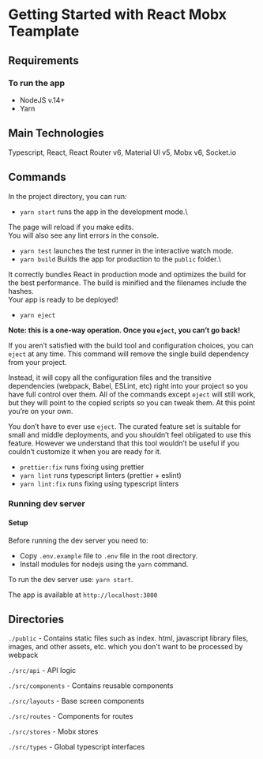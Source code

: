 # Getting Started with React Mobx Teamplate

## Requirements

### To run the app

- NodeJS v.14+
- Yarn

## Main Technologies
Typescript, React, React Router v6, Material UI v5, Mobx v6, Socket.io

## Commands

In the project directory, you can run:

* `yarn start` runs the app in the development mode.\

The page will reload if you make edits.\
You will also see any lint errors in the console.

* `yarn test` launches the test runner in the interactive watch mode.
* `yarn build` Builds the app for production to the `public` folder.\

It correctly bundles React in production mode and optimizes the build for the best performance.
The build is minified and the filenames include the hashes.\
Your app is ready to be deployed!

* `yarn eject`

**Note: this is a one-way operation. Once you `eject`, you can’t go back!**

If you aren’t satisfied with the build tool and configuration choices, you can `eject` at any time. This command will remove the single build dependency from your project.

Instead, it will copy all the configuration files and the transitive dependencies (webpack, Babel, ESLint, etc) right into your project so you have full control over them. All of the commands except `eject` will still work, but they will point to the copied scripts so you can tweak them. At this point you’re on your own.

You don’t have to ever use `eject`. The curated feature set is suitable for small and middle deployments, and you shouldn’t feel obligated to use this feature. However we understand that this tool wouldn’t be useful if you couldn’t customize it when you are ready for it.

* `prettier:fix` runs fixing using prettier
* `yarn lint` runs typescript linters (prettier + eslint)
* `yarn lint:fix` runs fixing using typescript linters

### Running dev server

#### Setup
Before running the dev server you need to:
- Copy `.env.example` file to `.env` file in the root directory.
- Install modules for nodejs using the `yarn` command.

To run the dev server use: `yarn start`.

The app is available at `http://localhost:3000`

## Directories

`./public` - Contains static files such as index. html, javascript library files, images, and other assets, etc. which you don't want to be processed by webpack

`./src/api` - API logic

`./src/components` - Contains reusable components

`./src/layouts` - Base screen components

`./src/routes` - Components for routes

`./src/stores` - Mobx stores

`./src/types` - Global typescript interfaces



